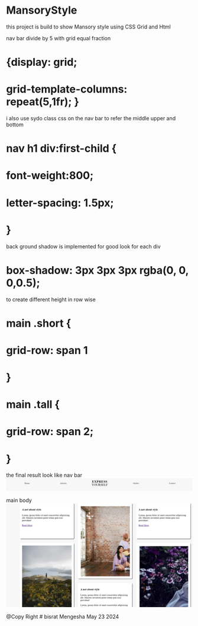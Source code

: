 # MansoryStyle

 this project is build to show Mansory style using CSS Grid 
  and Html

nav bar divide by 5 with grid equal fraction
  # {display: grid;
 # grid-template-columns: repeat(5,1fr); }

i also use sydo class css on the nav bar to refer the middle upper
and bottom 
   # nav h1 div:first-child {
  # font-weight:800;
 # letter-spacing: 1.5px;
   # }
back ground shadow is implemented for good look for each div
# box-shadow: 3px 3px 3px rgba(0, 0, 0,0.5);

to create different height in row wise 
# main .short {
 # grid-row: span 1
# }

# main .tall {
 # grid-row: span 2;
# }

the final result look like
nav bar
<img src='img/navbar.jpg'>

main body
<img src='img/main.jpg'>


 @Copy Right # bisrat Mengesha 
 May 23 2024